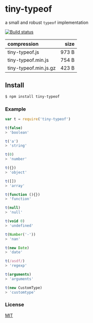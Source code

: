 # tiny-typeof

a small and robust `typeof` implementation

[![Build status](https://travis-ci.org/michaelrhodes/tiny-typeof.svg?branch=master)](https://travis-ci.org/michaelrhodes/tiny-typeof)

| compression           |  size |
| :-------------------- | ----: |
| tiny-typeof.js        | 973 B |
| tiny-typeof.min.js    | 754 B |
| tiny-typeof.min.js.gz | 423 B |


## Install

```sh
$ npm install tiny-typeof
```

### Example

```js
var t = require('tiny-typeof')

t(false)
> 'boolean'

t('a')
> 'string'

t(0)
> 'number'

t({})
> 'object'

t([])
> 'array'

t(function (){})
> 'function'

t(null)
> 'null'

t(void 0)
> 'undefined'

t(Number('-'))
> 'nan'

t(new Date)
> 'date'

t(/asdf/)
> 'regexp'

t(arguments)
> 'arguments'

t(new CustomType)
> 'customtype'
```

### License

[MIT](http://opensource.org/licenses/MIT)
